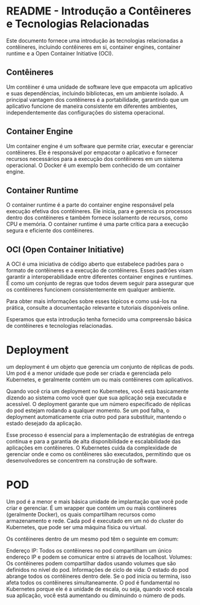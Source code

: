 # README - Introdução a Contêineres e Tecnologias Relacionadas

Este documento fornece uma introdução às tecnologias relacionadas a contêineres, incluindo contêineres em si, container engines, container runtime e a Open Container Initiative (OCI).

## Contêineres

Um contêiner é uma unidade de software leve que empacota um aplicativo e suas dependências, incluindo bibliotecas, em um ambiente isolado. A principal vantagem dos contêineres é a portabilidade, garantindo que um aplicativo funcione de maneira consistente em diferentes ambientes, independentemente das configurações do sistema operacional.

## Container Engine

Um container engine é um software que permite criar, executar e gerenciar contêineres. Ele é responsável por empacotar o aplicativo e fornecer recursos necessários para a execução dos contêineres em um sistema operacional. O Docker é um exemplo bem conhecido de um container engine.

## Container Runtime

O container runtime é a parte do container engine responsável pela execução efetiva dos contêineres. Ele inicia, para e gerencia os processos dentro dos contêineres e também fornece isolamento de recursos, como CPU e memória. O container runtime é uma parte crítica para a execução segura e eficiente dos contêineres.

## OCI (Open Container Initiative)

A OCI é uma iniciativa de código aberto que estabelece padrões para o formato de contêineres e a execução de contêineres. Esses padrões visam garantir a interoperabilidade entre diferentes container engines e runtimes. É como um conjunto de regras que todos devem seguir para assegurar que os contêineres funcionem consistentemente em qualquer ambiente.

Para obter mais informações sobre esses tópicos e como usá-los na prática, consulte a documentação relevante e tutoriais disponíveis online.

Esperamos que esta introdução tenha fornecido uma compreensão básica de contêineres e tecnologias relacionadas.


# Deployment
um deployment é um objeto que gerencia um conjunto de réplicas de pods. Um pod é a menor unidade que pode ser criada e gerenciada pelo Kubernetes, e geralmente contém um ou mais contêineres com aplicativos.

Quando você cria um deployment no Kubernetes, você está basicamente dizendo ao sistema como você quer que sua aplicação seja executada e acessível. O deployment garante que um número especificado de réplicas do pod estejam rodando a qualquer momento. Se um pod falha, o deployment automaticamente cria outro pod para substituir, mantendo o estado desejado da aplicação.

Esse processo é essencial para a implementação de estratégias de entrega contínua e para a garantia de alta disponibilidade e escalabilidade das aplicações em contêineres. O Kubernetes cuida da complexidade de gerenciar onde e como os contêineres são executados, permitindo que os desenvolvedores se concentrem na construção de software.


# POD
Um pod é a menor e mais básica unidade de implantação que você pode criar e gerenciar. É um wrapper que contém um ou mais contêineres (geralmente Docker), os quais compartilham recursos como armazenamento e rede. Cada pod é executado em um nó do cluster do Kubernetes, que pode ser uma máquina física ou virtual.

Os contêineres dentro de um mesmo pod têm o seguinte em comum:

Endereço IP: Todos os contêineres no pod compartilham um único endereço IP e podem se comunicar entre si através de localhost.
Volumes: Os contêineres podem compartilhar dados usando volumes que são definidos no nível do pod.
Informações de ciclo de vida: O estado do pod abrange todos os contêineres dentro dele. Se o pod inicia ou termina, isso afeta todos os contêineres simultaneamente.
O pod é fundamental no Kubernetes porque ele é a unidade de escala, ou seja, quando você escala sua aplicação, você está aumentando ou diminuindo o número de pods.